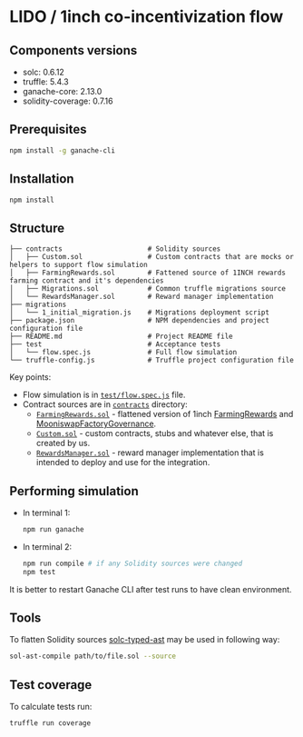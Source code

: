 # LIDO / 1inch co-incentivization flow

## Components versions
- solc: 0.6.12
- truffle: 5.4.3
- ganache-core: 2.13.0
- solidity-coverage: 0.7.16


## Prerequisites
```bash
npm install -g ganache-cli
```

## Installation
```bash
npm install
```

## Structure
```text
├── contracts                     # Solidity sources
│   ├── Custom.sol                # Custom contracts that are mocks or helpers to support flow simulation
│   ├── FarmingRewards.sol        # Fattened source of 1INCH rewards farming contract and it's dependencies
│   ├── Migrations.sol            # Common truffle migrations source
│   └── RewardsManager.sol        # Reward manager implementation
├── migrations
│   └── 1_initial_migration.js    # Migrations deployment script
├── package.json                  # NPM dependencies and project configuration file
├── README.md                     # Project README file
├── test                          # Acceptance tests
│   └── flow.spec.js              # Full flow simulation
└── truffle-config.js             # Truffle project configuration file
```
Key points:
- Flow simulation is in [`test/flow.spec.js`](https://github.com/maddevsio/lido/blob/main/test/flow.spec.js) file.
- Contract sources are in [`contracts`](https://github.com/maddevsio/lido/tree/main/contracts) directory:
  - [`FarmingRewards.sol`](https://github.com/maddevsio/lido/blob/main/contracts/FarmingRewards.sol) - flattened version of 1inch [FarmingRewards](https://github.com/1inch/liquidity-protocol/blob/master/contracts/inch/farming/FarmingRewards.sol) and [MooniswapFactoryGovernance](https://github.com/1inch/liquidity-protocol/blob/master/contracts/governance/MooniswapFactoryGovernance.sol).
  - [`Custom.sol`](https://github.com/maddevsio/lido/blob/main/contracts/Custom.sol) - custom contracts, stubs and whatever else, that is created by us.
  - [`RewardsManager.sol`](https://github.com/maddevsio/lido/blob/main/contracts/RewardsManager.sol) - reward manager implementation that is intended to deploy and use for the integration.

## Performing simulation
- In terminal 1:
  ```bash
  npm run ganache
  ```
- In terminal 2:
  ```bash
  npm run compile # if any Solidity sources were changed
  npm test
  ```

It is better to restart Ganache CLI after test runs to have clean environment.

## Tools
To flatten Solidity sources [solc-typed-ast](https://github.com/ConsenSys/solc-typed-ast/) may be used in following way:
```bash
sol-ast-compile path/to/file.sol --source
```

## Test coverage
To calculate tests run:
```bash
truffle run coverage
```